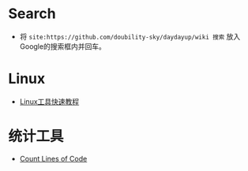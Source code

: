 
# Search
- 将 `site:https://github.com/doubility-sky/daydayup/wiki 搜索` 放入Google的搜索框内并回车。

# Linux
- [Linux工具快速教程](https://github.com/me115/linuxtools_rst)

# 统计工具
- [Count Lines of Code](https://github.com/AlDanial/cloc)